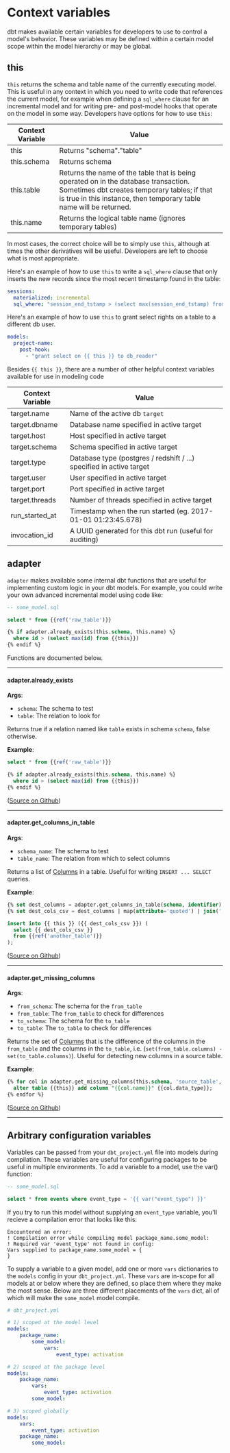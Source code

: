 # Context variables

dbt makes available certain variables for developers to use to control a model's behavior. These variables may be defined within a certain model scope within the model hierarchy or may be global.

## this

`this` returns the schema and table name of the currently executing model. This is useful in any context in which you need to write code that references the current model, for example when defining a `sql_where` clause for an incremental model and for writing pre- and post-model hooks that operate on the model in some way. Developers have options for how to use `this`:

| Context Variable | Value                                                                                                                                                                                                      |
|------------------|-----------------------------------------|
| this             | Returns "schema"."table"                                                                                                                                                                                   |
| this.schema      | Returns schema                                                                                                                                                                                             |
| this.table       | Returns the name of the table that is being operated on in the database transaction. Sometimes dbt creates temporary tables; if that is true in this instance, then temporary table name will be returned. |
| this.name        | Returns the logical table name (ignores temporary tables)

In most cases, the correct choice will be to simply use `this`, although at times the other derivatives will be useful. Developers are left to choose what is most appropriate.

Here's an example of how to use `this` to write a `sql_where` clause that only inserts the new records since the most recent timestamp found in the table:

```yml
sessions:
  materialized: incremental
  sql_where: "session_end_tstamp > (select max(session_end_tstamp) from {{this}})"
```


Here's an example of how to use `this` to grant select rights on a table to a different db user.

```yml
models:
  project-name:
    post-hook:
      - "grant select on {{ this }} to db_reader"
```

Besides `{{ this }}`, there are a number of other helpful context variables available for use in modeling code

| Context Variable | Value                                                                |
|------------------|----------------------------------------------------------------------|
| target.name      | Name of the active db `target`                                       |
| target.dbname    | Database name specified in active target                             |
| target.host      | Host specified in active target                                      |
| target.schema    | Schema specified in active target                                    |
| target.type      | Database type (postgres / redshift / ...) specified in active target |
| target.user      | User specified in active target                                      |
| target.port      | Port specified in active target                                      |
| target.threads   | Number of threads specified in active target                         |
| run_started_at   | Timestamp when the run started (eg. 2017-01-01 01:23:45.678)         |
| invocation_id    | A UUID generated for this dbt run (useful for auditing)              |


## adapter

`adapter` makes available some internal dbt functions that are useful for implementing custom logic in your
dbt models. For example, you could write your own advanced incremental model using code like:

```sql
-- some_model.sql

select * from {{ref('raw_table')}}

{% if adapter.already_exists(this.schema, this.name) %}
  where id > (select max(id) from {{this}})
{% endif %}
```

Functions are documented below.

---

#### adapter.already_exists

__Args__:

 * `schema`: The schema to test
 * `table`: The relation to look for

Returns true if a relation named like `table` exists in schema `schema`, false otherwise.

__Example__:
```sql
select * from {{ref('raw_table')}}

{% if adapter.already_exists(this.schema, this.name) %}
  where id > (select max(id) from {{this}})
{% endif %}
```

([Source on Github](https://github.com/fishtown-analytics/dbt/blob/v0.8.0/dbt/wrapper.py#L165-L167))

---

#### adapter.get_columns_in_table

__Args__:

 * `schema_name`: The schema to test
 * `table_name`: The relation from which to select columns

Returns a list of [Columns](https://github.com/fishtown-analytics/dbt/blob/v0.8.0/dbt/schema.py#L37) in a table. Useful for writing `INSERT ... SELECT` queries.

__Example__:

```sql
{% set dest_columns = adapter.get_columns_in_table(schema, identifier) %}
{% set dest_cols_csv = dest_columns | map(attribute='quoted') | join(', ') %}

insert into {{ this }} ({{ dest_cols_csv }}) (
  select {{ dest_cols_csv }}
  from {{ref('another_table')}}
);
```

([Source on Github](https://github.com/fishtown-analytics/dbt/blob/v0.8.0/dbt/wrapper.py#L169-L171))

---

#### adapter.get_missing_columns

__Args__:

 * `from_schema`: The schema for the `from_table`
 * `from_table`: The `from_table` to check for differences
 * `to_schema`: The schema for the `to_table`
 * `to_table`: The `to_table` to check for differences

Returns the set of [Columns](https://github.com/fishtown-analytics/dbt/blob/v0.8.0/dbt/schema.py#L37) that is the difference of the columns in the `from_table`
and the columns in the `to_table`, i.e. (`set(from_table.columns) - set(to_table.columns)`).
Useful for detecting new columns in a source table.

__Example__:

```sql
{% for col in adapter.get_missing_columns(this.schema, 'source_table', this.schema, this.name) %}
  alter table {{this}} add column "{{col.name}}" {{col.data_type}};
{% endfor %}
```

([Source on Github](https://github.com/fishtown-analytics/dbt/blob/v0.8.0/dbt/wrapper.py#L173-L177))

---

## Arbitrary configuration variables

Variables can be passed from your `dbt_project.yml` file into models during compilation.
These variables are useful for configuring packages to be useful in multiple environments.
To add a variable to a model, use the var() function:

```sql
-- some_model.sql

select * from events where event_type = '{{ var("event_type") }}'
```

If you try to run this model without supplying an `event_type` variable, you'll recieve
a compilation error that looks like this:

```
Encountered an error:
! Compilation error while compiling model package_name.some_model:
! Required var 'event_type' not found in config:
Vars supplied to package_name.some_model = {
}
```

To supply a variable to a given model, add one or more `vars` dictionaries to the `models`
config in your `dbt_project.yml`. These `vars` are in-scope for all models at or below
where they are defined, so place them where they make the most sense. Below are three different
placements of the `vars` dict, all of which will make the `some_model` model compile.

```yml
# dbt_project.yml

# 1) scoped at the model level
models:
    package_name:
        some_model:
            vars:
                event_type: activation

# 2) scoped at the package level
models:
    package_name:
        vars:
            event_type: activation
        some_model:

# 3) scoped globally
models:
    vars:
        event_type: activation
    package_name:
        some_model:
```
